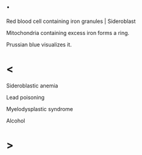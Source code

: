 # .

Red blood cell containing iron granules | Sideroblast

Mitochondria containing excess iron forms a ring.

Prussian blue visualizes it.

# <

Sideroblastic anemia

Lead poisoning

Myelodysplastic syndrome

Alcohol

# >
